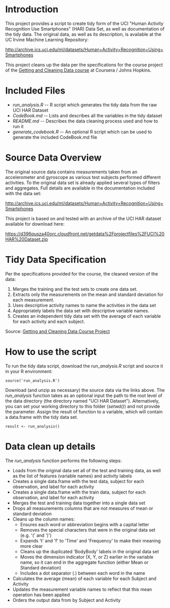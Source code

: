 # Introduction
This project provides a script to create tidy form of the UCI "Human Activity Recognition Use Smartphones" (HAR) Data Set, as well as documentation of the tidy data. The original data, as well as its description, is available at the UC Irvine Machine Learning Repository:

http://archive.ics.uci.edu/ml/datasets/Human+Activity+Recognition+Using+Smartphones

This project cleans up the data per the specifications for the course project of the [Getting and Cleaning Data course](https://www.coursera.org/course/getdata) at Coursera / Johns Hopkins.

# Included Files
* _run\_analysis.R_ -- R script which generates the tidy data from the raw UCI HAR Dataset
* _CodeBook.md_ -- Lists and describes all the variables in the tidy dataset
* _README.md_ -- Describes the data cleaning process used and how to run it
* _generate\_codebook.R_ -- An optional R script which can be used to generate the included CodeBook.md file

# Source Data Overview
The original source data contains measurements taken from an accelerometer and gyroscope as various test subjects performed different activities. To the original data set is already applied several types of filters and aggregates. Full details are available in the documentation included with the data set:

http://archive.ics.uci.edu/ml/datasets/Human+Activity+Recognition+Using+Smartphones

This project is based on and tested with an archive of the UCI HAR dataset available for download here:

https://d396qusza40orc.cloudfront.net/getdata%2Fprojectfiles%2FUCI%20HAR%20Dataset.zip

# Tidy Data Specification
Per the specifications provided for the course, the cleaned version of the data:
1. Merges the training and the test sets to create one data set.
2. Extracts only the measurements on the mean and standard deviation for each measurement. 
3. Uses descriptive activity names to name the activities in the data set
4. Appropriately labels the data set with descriptive variable names.
5. Creates an independent tidy data set with the average of each variable for each activity and each subject.

Source: [Getting and Cleaning Data Course Project](https://class.coursera.org/getdata-010/human_grading/view/courses/973497/assessments/3/submissions)

# How to use the script
To run the tidy data script, download the _run\_analysis.R_ script and source it in your R environment:
```{r}
source('run_analysis.R')
```
Download (and unzip as necessary) the source data via the links above. The _run\_analysis_ function takes as an optional input the path to the root level of the data directory (the directory named "UCI HAR Dataset"). Alternatively, you can set your working directory to this folder (_setwd()_) and not provide the parameter. Assign the result of function to a variable, which will contain a data.frame with the tidy data set.
```{r}
result <- run_analysis()
```

# Data clean up details
The _run\_analysis_ function performs the following steps:
* Loads from the original data set all of the test and training data, as well as the list of features (variable names) and activity labels
* Creates a single data.frame with the test data, subject for each observation, and label for each activity
* Creates a single data.frame with the train data, subject for each observation, and label for each activity
* Merges the test and training data together into a single data set
* Drops all measurements columns that are not measures of mean or standard deviation
* Cleans up the column names:
  + Ensures each word or abbreviation begins with a capital letter
  + Removes the special characters that were in the original data set (e.g. '(' and ')')
  + Expands 't' and 'f' to 'Time' and 'Frequency' to make their meaning more clear
  + Cleans up the duplicated 'BodyBody' labels in the original data set
  + Moves the dimension indicator (X, Y, or Z) earlier in the variable name, so it can end in the aggregate function (either Mean or Standard deviation)
  + Includes a dot separator (.) between each word in the name
* Calculates the average (mean) of each variable for each Subject and Activity
* Updates the measurement variable names to reflect that this mean operation has been applied
* Orders the output data from by Subject and Activity
